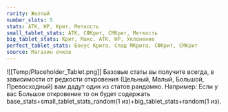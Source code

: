 ```yaml
---
rarity: Желтый
number_slots: 5
stats: АТК, HP, Крит, Меткость
small_tablet_stats: АТК, СФКрит, СМКрит, Меткость
big_tablet_stats: Крит, Макс. АТК, HP, Уклонение
perfect_tablet_stats: Бонус Крита, Спад МКрита, СФКрит, СМКрит
source: Магазин очков
---
```

![[Temp/Placeholder_Tablet.png]]
Базовые статы вы получите всегда, в зависимости от редкости откровения (Цельный, Малый, Большой, Превосходный) вам дадут один из статов рандомно. Например: Если у вас Большое откровение то он будет содержать base_stats+small_tablet_stats_random(1 из)+big_tablet_stats+random(1 из).
